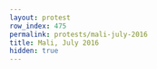 ```yaml
---
layout: protest
row_index: 475
permalink: protests/mali-july-2016
title: Mali, July 2016
hidden: true
---
```

